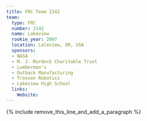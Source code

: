```yaml
---
title: FRC Team 2142
team:
  type: FRC
  number: 2142
  name: Lakeview
  rookie_year: 2007
  location: Laleview, OR, USA
  sponsors:
  - NASA
  - M. J. Murdock Charitable Trust
  - Lumberman's
  - Outback Manufacturing
  - Trossen Robotics
  - Lakeview High School
  links:
    Website:
---
```


{% include remove_this_line_and_add_a_paragraph %}